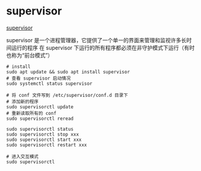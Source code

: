 # supervisor

[supervisor](https://blog.csdn.net/zhumin19910702/article/details/127756095)

supervisor 是一个进程管理器，它提供了一个单一的界面来管理和监视许多长时间运行的程序
在 supervisor 下运行的所有程序都必须在非守护模式下运行（有时也称为“前台模式”）

```shell
# install
sudo apt update && sudo apt install supervisor
# 查看 supervisor 启动情况
sudo systemctl status supervisor

# 将 conf 文件写到 /etc/supervisor/conf.d 目录下
# 添加新的程序
sudo supervisorctl update
# 重新读取所有的 conf
sudo supervisorctl reread

sudo supervisorctl status
sudo supervisorctl stop xxx
sudo supervisorctl start xxx
sudo supervisorctl restart xxx
```

```shell
# 进入交互模式
sudo supervisorctl
```
